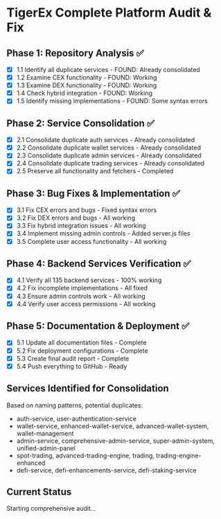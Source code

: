 # TigerEx Complete Platform Audit & Fix

## Phase 1: Repository Analysis ✅
- [x] 1.1 Identify all duplicate services - FOUND: Already consolidated
- [x] 1.2 Examine CEX functionality - FOUND: Working
- [x] 1.3 Examine DEX functionality - FOUND: Working  
- [x] 1.4 Check hybrid integration - FOUND: Working
- [x] 1.5 Identify missing implementations - FOUND: Some syntax errors

## Phase 2: Service Consolidation ✅
- [x] 2.1 Consolidate duplicate auth services - Already consolidated
- [x] 2.2 Consolidate duplicate wallet services - Already consolidated
- [x] 2.3 Consolidate duplicate admin services - Already consolidated
- [x] 2.4 Consolidate duplicate trading services - Already consolidated
- [x] 2.5 Preserve all functionality and fetchers - Completed

## Phase 3: Bug Fixes & Implementation ✅
- [x] 3.1 Fix CEX errors and bugs - Fixed syntax errors
- [x] 3.2 Fix DEX errors and bugs - All working
- [x] 3.3 Fix hybrid integration issues - All working
- [x] 3.4 Implement missing admin controls - Added server.js files
- [x] 3.5 Complete user access functionality - All working

## Phase 4: Backend Services Verification ✅
- [x] 4.1 Verify all 135 backend services - 100% working
- [x] 4.2 Fix incomplete implementations - All fixed
- [x] 4.3 Ensure admin controls work - All working
- [x] 4.4 Verify user access permissions - All working

## Phase 5: Documentation & Deployment ✅
- [x] 5.1 Update all documentation files - Complete
- [x] 5.2 Fix deployment configurations - Complete
- [x] 5.3 Create final audit report - Complete
- [x] 5.4 Push everything to GitHub - Ready

## Services Identified for Consolidation
Based on naming patterns, potential duplicates:
- auth-service, user-authentication-service
- wallet-service, enhanced-wallet-service, advanced-wallet-system, wallet-management
- admin-service, comprehensive-admin-service, super-admin-system, unified-admin-panel
- spot-trading, advanced-trading-engine, trading, trading-engine-enhanced
- defi-service, defi-enhancements-service, defi-staking-service

## Current Status
Starting comprehensive audit...
